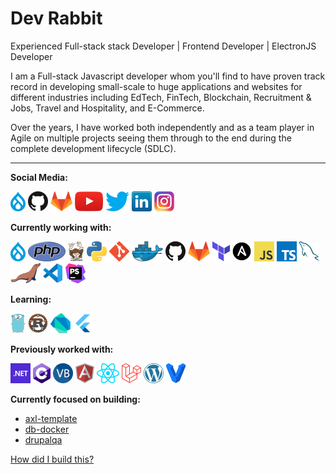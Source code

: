 # Dev Rabbit

<!-- <img src="images/me.jpg" align="right" /> -->

Experienced Full-stack stack Developer | Frontend Developer | ElectronJS Developer 

I am a Full-stack Javascript developer whom you'll find to have proven track record in developing small-scale to huge applications and websites for different industries including EdTech, FinTech, Blockchain, Recruitment & Jobs, Travel and Hospitality, and E-Commerce. 

Over the years, I have worked both independently and as a team player in Agile on multiple projects seeing them through to the end during the complete development lifecycle (SDLC). 

---

**Social Media:**

[![Drupal](icons/drupal.png)](https://www.drupal.org/u/hussainweb)
[![GitHub](icons/github.png)](https://github.com/hussainweb)
[![GitLab](icons/gitlab.png)](https://gitlab.com/hussainweb)
[![YouTube](icons/youtube.png)](https://youtube.com/user/hussainweb)
[![Twitter](icons/twitter.png)](https://twitter.com/hussainweb)
[![LinkedIn](icons/linkedin.png)](https://www.linkedin.com/in/hussainweb/)
[![Instagram](icons/instagram.png)](https://www.instagram.com/hussain.web/)

**Currently working with:**

<a href="https://www.drupal.org/" title="Drupal"><img src="icons/drupal.png" /></a>
<a href="https://www.php.net/" title="PHP"><img src="icons/php.png" /></a>
<a href="https://getcomposer.org/" title="Composer"><img src="icons/composer.png" /></a>
<a href="https://www.python.org/" title="Python"><img src="icons/python.png" /></a>
<a href="https://git-scm.com/" title="Git"><img src="icons/git.png" /></a>
<a href="https://www.docker.com/" title="Docker"><img src="icons/docker.png" /></a>
<a href="https://github.com/" title="GitHub"><img src="icons/github.png" /></a>
<a href="https://gitlab.com/" title="GitLab"><img src="icons/gitlab.png" /></a>
<a href="https://www.terraform.io/" title="Terraform"><img src="icons/terraform.png" /></a>
<a href="https://www.ansible.com/" title="Ansible"><img src="icons/ansible.png" /></a>
<a href="https://en.wikipedia.org/wiki/JavaScript" title="JavaScript"><img src="icons/javascript.png" /></a>
<a href="https://www.typescriptlang.org/" title="TypeScript"><img src="icons/typescript.png" /></a>
<a href="https://www.mysql.com/" title="MySQL"><img src="icons/mysql.png" /></a>
<a href="https://mariadb.org/" title="MariaDB"><img src="icons/mariadb.png" /></a>
<a href="https://code.visualstudio.com/" title="Visual Studio Code"><img src="icons/vscode.png" /></a>
<a href="https://www.jetbrains.com/phpstorm/" title="PHPStorm"><img src="icons/phpstorm.png" /></a>

**Learning:**

<a href="https://golang.org/" title="Golang"><img src="icons/golang.png" /></a>
<a href="https://www.rust-lang.org/" title="Rust"><img src="icons/rust.png" /></a>
<a href="https://dart.dev/" title="Dart"><img src="icons/dartlang.png" /></a>
<a href="https://flutter.dev/" title="Flutter"><img src="icons/flutter.png" /></a>

**Previously worked with:**

<a href="https://dotnet.microsoft.com/" title="dotNet"><img src="icons/dotnet.png" /></a>
<a href="http://csharp.net/" title="C#"><img src="icons/csharp.png" /></a>
<a href="https://docs.microsoft.com/en-us/dotnet/visual-basic/" title="Visual Basic"><img src="icons/vbnet.png" /></a>
<a href="https://angular.io/" title="Angular"><img src="icons/angular.png" /></a>
<a href="https://reactjs.org/" title="React"><img src="icons/react.png" /></a>
<a href="https://laravel.com/" title="Laravel"><img src="icons/laravel.png" /></a>
<a href="https://wordpress.org/" title="WordPress"><img src="icons/wordpress.png" /></a>
<a href="https://www.vagrantup.com/" title="Vagrant"><img src="icons/vagrant.png" /></a>

**Currently focused on building:**

- [axl-template](https://github.com/axelerant/axl-template)
- [db-docker](https://github.com/axelerant/db-docker)
- [drupalqa](https://github.com/hussainweb/drupalqa)

[How did I build this?](https://youtu.be/UqNbBe3lVCI)
